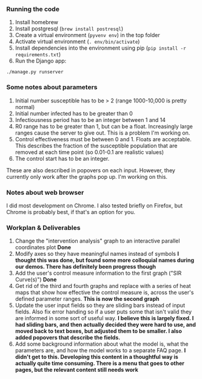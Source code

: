### Running the code
1. Install homebrew
2. Install postgresql (`brew install postresql`)
3. Create a virtual environment (`pyvenv env`) in the top folder
4. Activate virtual environment (`. env/bin/activate`)
5. Install dependencies into the environment using pip (`pip install -r requirements.txt`)
6. Run the Django app:
`````
./manage.py runserver
````````
### Some notes about parameters

1. Initial number susceptible has to be > 2 (range 1000-10,000 is pretty normal)
2. Initial number infected has to be greater than 0
3. Infectiousness period has to be an integer between 1 and 14
4. R0 range has to be greater than 1, but can be a float. Increasingly large ranges cause the server to give out. This is a problem I'm working on. 
5. Control effectiveness must be between 0 and 1. Floats are acceptable. This describes the fraction of the susceptible population that are removed at each time point (so 0.01-0.1 are realistic values)
6. The control start has to be an integer.

These are also described in popovers on each input. However, they currently only work after the graphs pop up. I'm working on this.

### Notes about web browser
I did most development on Chrome. I also tested briefly on Firefox, but Chrome is probably best, if that's an option for you.

### Workplan & Deliverables
1. Change the "intervention analysis" graph to an interactive parallel coordinates plot **Done**
2. Modify axes so they have meaningful names instead of symbols **I thought this was done, but found some more colloquial names during our demos. There has definitely been progress though**
3. Add the user's control measure information to the first graph ("SIR Curve(s)") **Done**
4. Get rid of the third and fourth graphs and replace with a series of heat maps that show how effective the control measure is, across the user's defined parameter ranges. **This is now the second graph**
5. Update the user input fields so they are sliding bars instead of input fields. Also fix error handing so if a user puts some that isn't valid they are informed in some sort of useful way.  **I believe this is largely fixed. I had sliding bars, and then actually decided they were hard to use, and moved back to text boxes, but adjusted them to be smaller. I also added popovers that describe the fields.**
6. Add some background information about what the model is, what the parameters are, and how the model works to a separate FAQ page. **I didn't get to this. Developing this content in a thoughtful way is actually quite time consuming. There is a menu that goes to other pages, but the relevant content still needs work**
